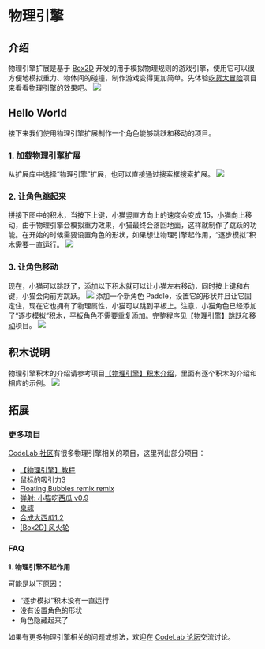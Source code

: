 # 物理引擎
## 介绍
物理引擎扩展是基于 [Box2D](https://box2d.org/) 开发的用于模拟物理规则的游戏引擎，使用它可以很方便地模拟重力、物体间的碰撞，制作游戏变得更加简单。先体验[吃货大冒险](https://create.codelab.club/projects/10726/)项目来看看物理引擎的效果吧。
![](/img/PE_Example.png)

## Hello World
接下来我们使用物理引擎扩展制作一个角色能够跳跃和移动的项目。

### 1. 加载物理引擎扩展

从扩展库中选择“物理引擎”扩展，也可以直接通过搜索框搜索扩展。
![](/img/PE_Extension.png)

### 2. 让角色跳起来

拼接下图中的积木，当按下上键，小猫竖直方向上的速度会变成 15，小猫向上移动，由于物理引擎会模拟重力效果，小猫最终会落回地面，这样就制作了跳跃的功能。在开始的时候需要设置角色的形状，如果想让物理引擎起作用，“逐步模拟”积木需要一直运行。
![](/img/PE_jump.png)

### 3. 让角色移动

现在，小猫可以跳跃了，添加以下积木就可以让小猫左右移动，同时按上键和右键，小猫会向前方跳跃。
![](/img/PE_move.png)
添加一个新角色 Paddle，设置它的形状并且让它固定住，现在它也拥有了物理属性，小猫可以跳到平板上。注意，小猫角色已经添加了“逐步模拟”积木，平板角色不需要重复添加。完整程序见[【物理引擎】跳跃和移动](https://create.codelab.club/projects/12707/editor/)项目。
![](/img/PE_paddle.png)

## 积木说明
物理引擎积木的介绍请参考项目[【物理引擎】积木介绍](https://create.codelab.club/projects/13039/editor/)，里面有逐个积木的介绍和相应的示例。
![](/img/PE_blocks.png)

## 拓展
### 更多项目
[CodeLab 社区](https://create.codelab.club/explore/projects/all?extension=griffpatch)有很多物理引擎相关的项目，这里列出部分项目：

- [【物理引擎】教程](https://create.codelab.club/studios/435)
- [鼠标的吸引力3](https://create.codelab.club/projects/11212/)
- [Floating Bubbles remix remix](https://create.codelab.club/projects/11058/)
- [弹射: 小猫吃西瓜 v0.9](https://create.codelab.club/projects/10032/)
- [桌球](https://create.codelab.club/projects/11429/)
- [合成大西瓜1.2](https://create.codelab.club/projects/9151/)
- [[Box2D] 风火轮](https://create.codelab.club/projects/9985/)

### FAQ
**1. 物理引擎不起作用**

可能是以下原因：

- “逐步模拟”积木没有一直运行
- 没有设置角色的形状
- 角色隐藏起来了

如果有更多物理引擎相关的问题或想法，欢迎在 [CodeLab 论坛](https://discuss.codelab.club/)交流讨论。